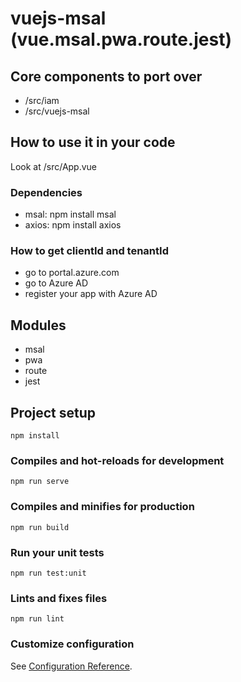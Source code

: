 # vuejs-msal (vue.msal.pwa.route.jest)

## Core components to port over
- /src/iam
- /src/vuejs-msal

## How to use it in your code
Look at /src/App.vue

### Dependencies
- msal: npm install msal
- axios: npm install axios

### How to get clientId and tenantId
- go to portal.azure.com
- go to Azure AD
- register your app with Azure AD

## Modules
- msal
- pwa
- route
- jest

## Project setup
```
npm install
```

### Compiles and hot-reloads for development
```
npm run serve
```

### Compiles and minifies for production
```
npm run build
```

### Run your unit tests
```
npm run test:unit
```

### Lints and fixes files
```
npm run lint
```

### Customize configuration
See [Configuration Reference](https://cli.vuejs.org/config/).
